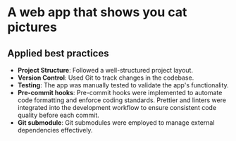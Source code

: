 # A web app that shows you cat pictures

## Applied best practices

- **Project Structure**: Followed a well-structured project layout.
- **Version Control**: Used Git to track changes in the codebase.
- **Testing**: The app was manually tested to validate the app's functionality.
- **Pre-commit hooks**: Pre-commit hooks were implemented to automate code formatting and enforce coding standards. Prettier and linters were integrated into the development workflow to ensure consistent code quality before each commit.
- **Git submodule**: Git submodules were employed to manage external dependencies effectively.
